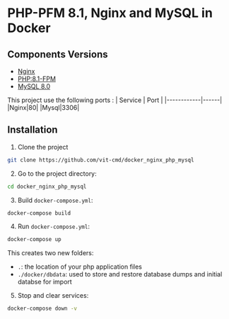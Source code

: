 # PHP-PFM 8.1, Nginx and MySQL in Docker

## Components Versions
- [Nginx](https://hub.docker.com/_/nginx)
- [PHP:8.1-FPM](https://hub.docker.com/_/php/tags?page=1&name=fpm)
- [MySQL 8.0](https://hub.docker.com/_/mysql)

This project use the following ports :
| Service     | Port |
|------------|------|
|Nginx|80|
|Mysql|3306|

## Installation
1. Clone the project
```sh
git clone https://github.com/vit-cmd/docker_nginx_php_mysql
```

2. Go to the project directory:
```sh
cd docker_nginx_php_mysql
```

3. Build `docker-compose.yml`:
```sh
docker-compose build
```

4. Run `docker-compose.yml`:
```sh
docker-compose up
```
This creates two new folders:
- `.`: the location of your php application files
- `./docker/dbdata`: used to store and restore database dumps and initial databse for import

5. Stop and clear services:
```sh
docker-compose down -v
```
